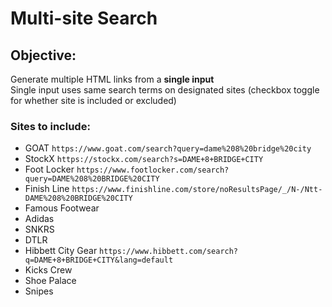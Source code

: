 # Multi-site Search

## Objective:
Generate multiple HTML links from a **single input**  
Single input uses same search terms on designated sites (checkbox toggle for whether site is included or excluded)

### Sites to include:
- GOAT `https://www.goat.com/search?query=dame%208%20bridge%20city`
- StockX `https://stockx.com/search?s=DAME+8+BRIDGE+CITY`
- Foot Locker `https://www.footlocker.com/search?query=DAME%208%20BRIDGE%20CITY`
- Finish Line `https://www.finishline.com/store/noResultsPage/_/N-/Ntt-DAME%208%20BRIDGE%20CITY`
- Famous Footwear
- Adidas
- SNKRS
- DTLR
- Hibbett City Gear `https://www.hibbett.com/search?q=DAME+8+BRIDGE+CITY&lang=default`
- Kicks Crew
- Shoe Palace
- Snipes

